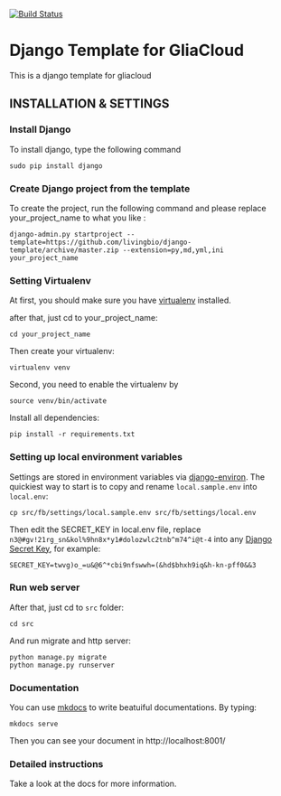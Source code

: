 [![Build Status](https://travis-ci.org/livingbio/django-template.svg?branch=master)](https://travis-ci.org/livingbio/django-template)

# Django Template for GliaCloud

This is a django template for gliacloud

## INSTALLATION & SETTINGS

### Install Django

To install django, type the following command

    sudo pip install django

### Create Django project from the template

To create the project, run the following command and please replace your_project_name to what you like :

    django-admin.py startproject --template=https://github.com/livingbio/django-template/archive/master.zip --extension=py,md,yml,ini your_project_name

### Setting Virtualenv

At first, you should make sure you have [virtualenv](http://www.virtualenv.org/) installed.

after that, just cd to your_project_name:

    cd your_project_name

Then create your virtualenv:

    virtualenv venv

Second, you need to enable the virtualenv by

    source venv/bin/activate

Install all dependencies:

    pip install -r requirements.txt

### Setting up local environment variables

Settings are stored in environment variables via [django-environ](http://django-environ.readthedocs.org/en/latest/). The quickiest way to start is to copy and rename `local.sample.env` into `local.env`:

    cp src/fb/settings/local.sample.env src/fb/settings/local.env

Then edit the SECRET_KEY in local.env file, replace `n3@#gv!21rg_sn&kol%9hn8x*y1#dolozwlc2tnb^m74^i@t-4` into any [Django Secret Key](http://www.miniwebtool.com/django-secret-key-generator/), for example:

    SECRET_KEY=twvg)o_=u&@6^*cbi9nfswwh=(&hd$bhxh9iq&h-kn-pff0&&3


### Run web server

After that, just cd to `src` folder:

    cd src

And run migrate and http server:

    python manage.py migrate
    python manage.py runserver

### Documentation

You can use [mkdocs](http://www.mkdocs.org/) to write beatuiful documentations. By typing:

    mkdocs serve

Then you can see your document in http://localhost:8001/

### Detailed instructions

Take a look at the docs for more information.

